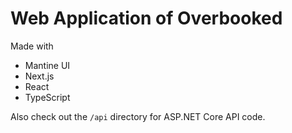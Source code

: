 # Web Application of Overbooked

Made with

- Mantine UI
- Next.js
- React
- TypeScript

Also check out the `/api` directory for ASP.NET Core API code.
